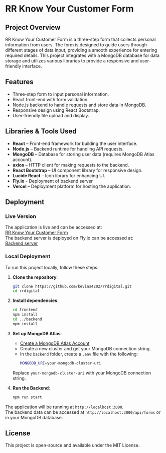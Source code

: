 # RR Know Your Customer Form

## Project Overview
RR Know Your Customer Form is a three-step form that collects personal information from users. The form is designed to guide users through different stages of data input, providing a smooth experience for entering required details. This project integrates with a MongoDB database for data storage and utilizes various libraries to provide a responsive and user-friendly interface.

## Features
- Three-step form to input personal information.
- React front-end with form validation.
- Node.js backend to handle requests and store data in MongoDB.
- Responsive design using React Bootstrap.
- User-friendly file upload and display.

## Libraries & Tools Used
- **React** – Front-end framework for building the user interface.
- **Node.js** – Backend runtime for handling API requests.
- **MongoDB** – Database for storing user data (requires MongoDB Atlas account).
- **axios** – HTTP client for making requests to the backend.
- **React Bootstrap** – UI component library for responsive design.
- **Lucide React** – Icon library for enhancing UI.
- **Fly.io** - Deployment of backend server
- **Vercel** – Deployment platform for hosting the application.

## Deployment

### Live Version
The application is live and can be accessed at:  
[RR Know Your Customer Form](https://rr-digital.vercel.app/)\
The backend server is deployed on Fly.io can be accessed at:\
[Backend server](https://backend-wispy-night-1838.fly.dev/api/forms)

### Local Deployment

To run this project locally, follow these steps:

1. **Clone the repository**:
   ```bash
   git clone https://github.com/kevins4202/rrdigital.git
   cd rrdigital

2. **Install dependencies**:
   ```bash
   cd frontend
   npm install
   cd ../backend
   npm install
3. **Set up MongoDB Atlas**:
   - [Create a MongoDB Atlas Account](https://www.mongodb.com/cloud/atlas)
   - Create a new cluster and get your MongoDB connection string.
   - In the `backend` folder, create a `.env` file with the following:
     ```bash
     MONGODB_URI=your-mongodb-cluster-uri
   Replace `your-mongodb-cluster-uri` with your MongoDB connection string.

4. **Run the Backend**:
   ```bash
   npm run start
The application will be running at `http://localhost:3000`.\
The backend data can be accessed at `http://localhost:3000/api/forms` or in your MongoDB database.

## License
This project is open-source and available under the MIT License.
